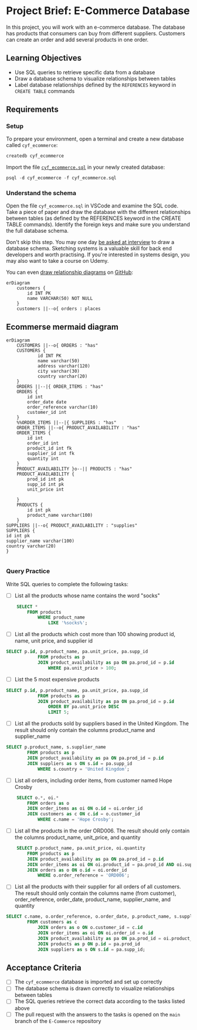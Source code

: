 # Project Brief: E-Commerce Database

In this project, you will work with an e-commerce database. The database has products that consumers can buy from different suppliers. Customers can create an order and add several products in one order.

## Learning Objectives

- Use SQL queries to retrieve specific data from a database
- Draw a database schema to visualize relationships between tables
- Label database relationships defined by the `REFERENCES` keyword in `CREATE TABLE` commands

## Requirements

### Setup

To prepare your environment, open a terminal and create a new database called `cyf_ecommerce`:

```sql
createdb cyf_ecommerce
```

Import the file [`cyf_ecommerce.sql`](./cyf_ecommerce.sql) in your newly created database:

```sql
psql -d cyf_ecommerce -f cyf_ecommerce.sql
```

### Understand the schema

Open the file `cyf_ecommerce.sql` in VSCode and examine the SQL code. Take a piece of paper and draw the database with the different relationships between tables (as defined by the REFERENCES keyword in the CREATE TABLE commands). Identify the foreign keys and make sure you understand the full database schema.

Don't skip this step. You may one day [be asked at interview](https://monzo.com/blog/2022/03/23/demystifying-the-backend-engineering-interview-process) to draw a database schema. Sketching systems is a valuable skill for back end developers and worth practising. If you're interested in systems design, you may also want to take a course on Udemy.

You can even [draw relationship diagrams](https://mermaid.js.org/syntax/entityRelationshipDiagram.html) on [GitHub](https://docs.github.com/en/get-started/writing-on-github/working-with-advanced-formatting/creating-diagrams):

```mermaid
erDiagram
    customers {
        id INT PK
        name VARCHAR(50) NOT NULL
    }
    customers ||--o{ orders : places
```

## Ecommerse mermaid diagram

```mermaid
erDiagram
    CUSTOMERS ||--o{ ORDERS : "has"
    CUSTOMERS {
            id INT PK
            name varchar(50)
            address varchar(120)
            city varchar(30)
            country varchar(20)
    }
    ORDERS ||--|{ ORDER_ITEMS : "has"
    ORDERS {
        id int
        order_date date
        order_reference varchar(10)
        customer_id int
    }
    %%ORDER_ITEMS ||--|{ SUPPLIERS : "has"
    ORDER_ITEMS ||--o{ PRODUCT_AVAILABILITY : "has"
    ORDER_ITEMS {
        id int
        order_id int
        product_id int fk
        supplier_id int fk
        quantity int
    }
    PRODUCT_AVAILABILITY }o--|| PRODUCTS : "has"
    PRODUCT_AVAILABILITY {
        prod_id int pk
        supp_id int pk
        unit_price int

    }
    PRODUCTS {
        id int pk
        product_name varchar(100)
    }
SUPPLIERS ||--o{ PRODUCT_AVAILABILITY : "supplies"
SUPPLIERS {
id int pk
supplier_name varchar(100)
country varchar(20)
}

```

```sql

```

### Query Practice

Write SQL queries to complete the following tasks:

- [ ] List all the products whose name contains the word "socks"

```sql
    SELECT *
        FROM products
            WHERE product_name
                LIKE '%socks%';
```

- [ ] List all the products which cost more than 100 showing product id, name, unit price, and supplier id

```sql
SELECT p.id, p.product_name, pa.unit_price, pa.supp_id
            FROM products as p
			JOIN product_availability as pa ON pa.prod_id = p.id
                WHERE pa.unit_price > 100;
```

- [ ] List the 5 most expensive products

```sql
SELECT p.id, p.product_name, pa.unit_price, pa.supp_id
            FROM products as p
			JOIN product_availability as pa ON pa.prod_id = p.id
				ORDER BY pa.unit_price DESC
                LIMIT 5;
```

- [ ] List all the products sold by suppliers based in the United Kingdom. The result should only contain the columns product_name and supplier_name

```sql
SELECT p.product_name, s.supplier_name
        FROM products as p
        JOIN product_availability as pa ON pa.prod_id = p.id
        JOIN suppliers as s ON s.id = pa.supp_id
            WHERE s.country = 'United Kingdom';

```

- [ ] List all orders, including order items, from customer named Hope Crosby

```sql
    SELECT o.*, oi.*
        FROM orders as o
        JOIN order_items as oi ON o.id = oi.order_id
        JOIN customers as c ON c.id = o.customer_id
            WHERE c.name = 'Hope Crosby';

```

- [ ] List all the products in the order ORD006. The result should only contain the columns product_name, unit_price, and quantity

```sql
    SELECT p.product_name, pa.unit_price, oi.quantity
        FROM products as p
        JOIN product_availability as pa ON pa.prod_id = p.id
        JOIN order_items as oi ON oi.product_id = pa.prod_id AND oi.supplier_id = pa.supp_id
        JOIN orders as o ON o.id = oi.order_id
            WHERE o.order_reference = 'ORD006';
```

- [ ] List all the products with their supplier for all orders of all customers. The result should only contain the columns name (from customer), order_reference, order_date, product_name, supplier_name, and quantity

```sql
SELECT c.name, o.order_reference, o.order_date, p.product_name, s.supplier_name, oi.quantity
        FROM customers as c
            JOIN orders as o ON o.customer_id = c.id
            JOIN order_items as oi ON oi.order_id = o.id
            JOIN product_availability as pa ON pa.prod_id = oi.product_id AND pa.supp_id = oi.supplier_id
            JOIN products as p ON p.id = pa.prod_id
            JOIN suppliers as s ON s.id = pa.supp_id;

```

## Acceptance Criteria

- [ ] The `cyf_ecommerce` database is imported and set up correctly
- [ ] The database schema is drawn correctly to visualize relationships between tables
- [ ] The SQL queries retrieve the correct data according to the tasks listed above
- [ ] The pull request with the answers to the tasks is opened on the `main` branch of the `E-Commerce` repository
